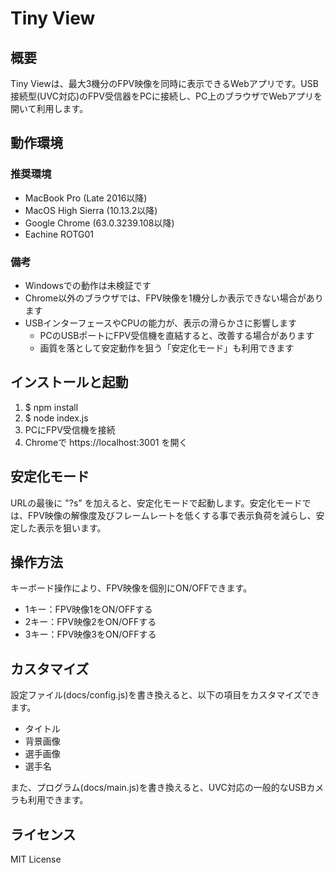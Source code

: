 # Tiny View

## 概要

Tiny Viewは、最大3機分のFPV映像を同時に表示できるWebアプリです。USB接続型(UVC対応)のFPV受信器をPCに接続し、PC上のブラウザでWebアプリを開いて利用します。

## 動作環境

### 推奨環境

- MacBook Pro (Late 2016以降)
- MacOS High Sierra (10.13.2以降)
- Google Chrome (63.0.3239.108以降)
- Eachine ROTG01

### 備考

- Windowsでの動作は未検証です
- Chrome以外のブラウザでは、FPV映像を1機分しか表示できない場合があります
- USBインターフェースやCPUの能力が、表示の滑らかさに影響します
  - PCのUSBポートにFPV受信機を直結すると、改善する場合があります
  - 画質を落として安定動作を狙う「安定化モード」も利用できます

## インストールと起動

1. $ npm install
2. $ node index.js
3. PCにFPV受信機を接続
4. Chromeで https://localhost:3001 を開く

## 安定化モード

URLの最後に "?s" を加えると、安定化モードで起動します。安定化モードでは、FPV映像の解像度及びフレームレートを低くする事で表示負荷を減らし、安定した表示を狙います。

## 操作方法

キーボード操作により、FPV映像を個別にON/OFFできます。

- 1キー：FPV映像1をON/OFFする
- 2キー：FPV映像2をON/OFFする
- 3キー：FPV映像3をON/OFFする

## カスタマイズ

設定ファイル(docs/config.js)を書き換えると、以下の項目をカスタマイズできます。

- タイトル
- 背景画像
- 選手画像
- 選手名

また、プログラム(docs/main.js)を書き換えると、UVC対応の一般的なUSBカメラも利用できます。

## ライセンス

MIT License